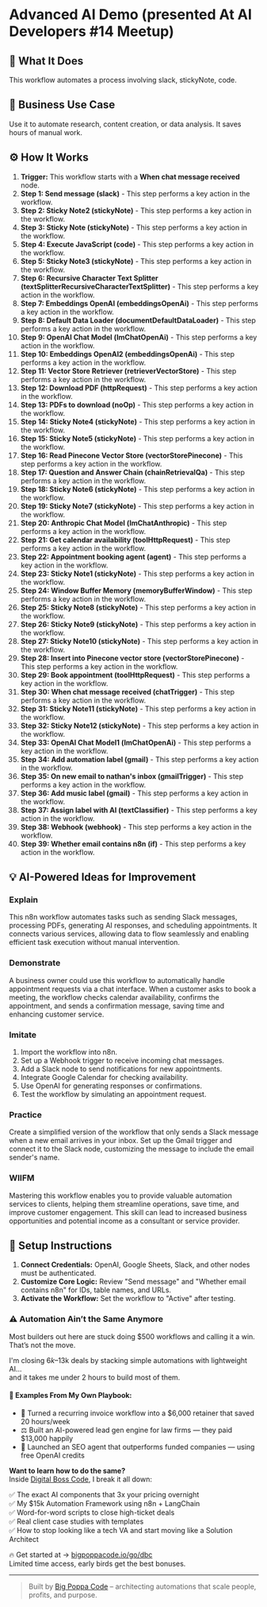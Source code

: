 # Advanced AI Demo (presented At AI Developers #14 Meetup)

## 🚀 What It Does
This workflow automates a process involving slack, stickyNote, code.

## 💼 Business Use Case
Use it to automate research, content creation, or data analysis. It saves hours of manual work.

## ⚙️ How It Works
1.  **Trigger:** This workflow starts with a **When chat message received** node.
2. **Step 1: Send message (slack)** - This step performs a key action in the workflow.
3. **Step 2: Sticky Note2 (stickyNote)** - This step performs a key action in the workflow.
4. **Step 3: Sticky Note (stickyNote)** - This step performs a key action in the workflow.
5. **Step 4: Execute JavaScript (code)** - This step performs a key action in the workflow.
6. **Step 5: Sticky Note3 (stickyNote)** - This step performs a key action in the workflow.
7. **Step 6: Recursive Character Text Splitter (textSplitterRecursiveCharacterTextSplitter)** - This step performs a key action in the workflow.
8. **Step 7: Embeddings OpenAI (embeddingsOpenAi)** - This step performs a key action in the workflow.
9. **Step 8: Default Data Loader (documentDefaultDataLoader)** - This step performs a key action in the workflow.
10. **Step 9: OpenAI Chat Model (lmChatOpenAi)** - This step performs a key action in the workflow.
11. **Step 10: Embeddings OpenAI2 (embeddingsOpenAi)** - This step performs a key action in the workflow.
12. **Step 11: Vector Store Retriever (retrieverVectorStore)** - This step performs a key action in the workflow.
13. **Step 12: Download PDF (httpRequest)** - This step performs a key action in the workflow.
14. **Step 13: PDFs to download (noOp)** - This step performs a key action in the workflow.
15. **Step 14: Sticky Note4 (stickyNote)** - This step performs a key action in the workflow.
16. **Step 15: Sticky Note5 (stickyNote)** - This step performs a key action in the workflow.
17. **Step 16: Read Pinecone Vector Store (vectorStorePinecone)** - This step performs a key action in the workflow.
18. **Step 17: Question and Answer Chain (chainRetrievalQa)** - This step performs a key action in the workflow.
19. **Step 18: Sticky Note6 (stickyNote)** - This step performs a key action in the workflow.
20. **Step 19: Sticky Note7 (stickyNote)** - This step performs a key action in the workflow.
21. **Step 20: Anthropic Chat Model (lmChatAnthropic)** - This step performs a key action in the workflow.
22. **Step 21: Get calendar availability (toolHttpRequest)** - This step performs a key action in the workflow.
23. **Step 22: Appointment booking agent (agent)** - This step performs a key action in the workflow.
24. **Step 23: Sticky Note1 (stickyNote)** - This step performs a key action in the workflow.
25. **Step 24: Window Buffer Memory (memoryBufferWindow)** - This step performs a key action in the workflow.
26. **Step 25: Sticky Note8 (stickyNote)** - This step performs a key action in the workflow.
27. **Step 26: Sticky Note9 (stickyNote)** - This step performs a key action in the workflow.
28. **Step 27: Sticky Note10 (stickyNote)** - This step performs a key action in the workflow.
29. **Step 28: Insert into Pinecone vector store (vectorStorePinecone)** - This step performs a key action in the workflow.
30. **Step 29: Book appointment (toolHttpRequest)** - This step performs a key action in the workflow.
31. **Step 30: When chat message received (chatTrigger)** - This step performs a key action in the workflow.
32. **Step 31: Sticky Note11 (stickyNote)** - This step performs a key action in the workflow.
33. **Step 32: Sticky Note12 (stickyNote)** - This step performs a key action in the workflow.
34. **Step 33: OpenAI Chat Model1 (lmChatOpenAi)** - This step performs a key action in the workflow.
35. **Step 34: Add automation label (gmail)** - This step performs a key action in the workflow.
36. **Step 35: On new email to nathan's inbox (gmailTrigger)** - This step performs a key action in the workflow.
37. **Step 36: Add music label (gmail)** - This step performs a key action in the workflow.
38. **Step 37: Assign label with AI (textClassifier)** - This step performs a key action in the workflow.
39. **Step 38: Webhook (webhook)** - This step performs a key action in the workflow.
40. **Step 39: Whether email contains n8n (if)** - This step performs a key action in the workflow.

## 💡 AI-Powered Ideas for Improvement
### Explain
This n8n workflow automates tasks such as sending Slack messages, processing PDFs, generating AI responses, and scheduling appointments. It connects various services, allowing data to flow seamlessly and enabling efficient task execution without manual intervention.

### Demonstrate
A business owner could use this workflow to automatically handle appointment requests via a chat interface. When a customer asks to book a meeting, the workflow checks calendar availability, confirms the appointment, and sends a confirmation message, saving time and enhancing customer service.

### Imitate
1. Import the workflow into n8n.
2. Set up a Webhook trigger to receive incoming chat messages.
3. Add a Slack node to send notifications for new appointments.
4. Integrate Google Calendar for checking availability.
5. Use OpenAI for generating responses or confirmations.
6. Test the workflow by simulating an appointment request.

### Practice
Create a simplified version of the workflow that only sends a Slack message when a new email arrives in your inbox. Set up the Gmail trigger and connect it to the Slack node, customizing the message to include the email sender's name.

### WIIFM
Mastering this workflow enables you to provide valuable automation services to clients, helping them streamline operations, save time, and improve customer engagement. This skill can lead to increased business opportunities and potential income as a consultant or service provider.

## 🔧 Setup Instructions
1. **Connect Credentials:** OpenAI, Google Sheets, Slack, and other nodes must be authenticated.
2. **Customize Core Logic:** Review "Send message" and "Whether email contains n8n" for IDs, table names, and URLs.
3. **Activate the Workflow:** Set the workflow to "Active" after testing.

### ⚠️ Automation Ain’t the Same Anymore

Most builders out here are stuck doing $500 workflows and calling it a win.  
That’s not the move.  

I'm closing $6k–$13k deals by stacking simple automations with lightweight AI...  
and it takes me under 2 hours to build most of them.

#### 🧠 Examples From My Own Playbook:
- 🔁 Turned a recurring invoice workflow into a $6,000 retainer that saved 20 hours/week  
- ⚖️ Built an AI-powered lead gen engine for law firms — they paid $13,000 happily  
- 🚀 Launched an SEO agent that outperforms funded companies — using free OpenAI credits  

**Want to learn how to do the same?**  
Inside [Digital Boss Code](https://bigpoppacode.io/go/dbc), I break it all down:

✅ The exact AI components that 3x your pricing overnight  
✅ My $15k Automation Framework using n8n + LangChain  
✅ Word-for-word scripts to close high-ticket deals  
✅ Real client case studies with templates  
✅ How to stop looking like a tech VA and start moving like a Solution Architect  

🔥 Get started at → [bigpoppacode.io/go/dbc](https://bigpoppacode.io/go/dbc)  
Limited time access, early birds get the best bonuses.

---
> Built by [Big Poppa Code](https://bigpoppacode.io) – architecting automations that scale people, profits, and purpose.
